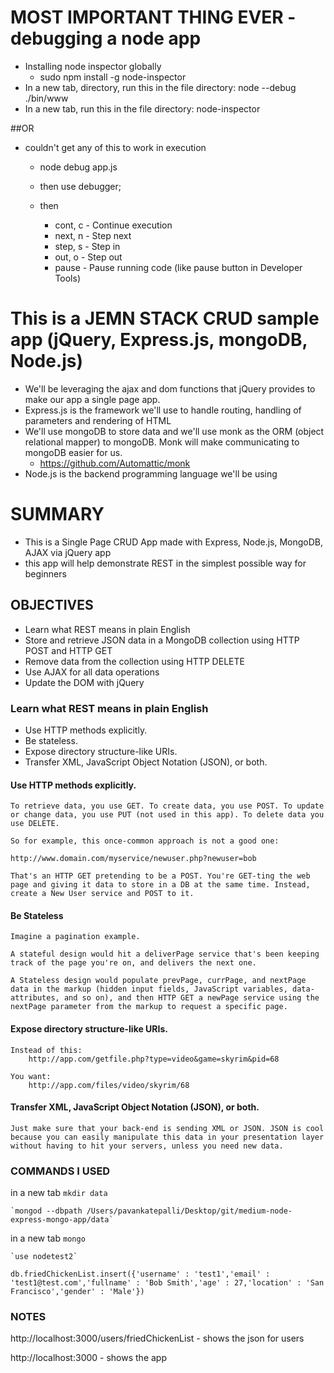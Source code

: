 # MOST IMPORTANT THING EVER - debugging a node app

* Installing node inspector globally
	* sudo npm install -g node-inspector
* In a new tab, directory, run this in the file directory: node --debug ./bin/www
* In a new tab, run this in the file directory: node-inspector

##OR 

* couldn't get any of this to work in execution
	* node debug app.js

	* then use debugger;

	* then 
		* cont, c - Continue execution
		* next, n - Step next
		* step, s - Step in
		* out, o - Step out
		* pause - Pause running code (like pause button in Developer Tools)

# This is a JEMN STACK CRUD sample app (jQuery, Express.js, mongoDB, Node.js)
* We'll be leveraging the ajax and dom functions that jQuery provides to make our app a single page app.
* Express.js is the framework we'll use to handle routing, handling of parameters and rendering of HTML
* We'll use mongoDB to store data and we'll use monk as the ORM (object relational mapper) to mongoDB. Monk will make communicating to mongoDB easier for us.
	* https://github.com/Automattic/monk
* Node.js is the backend programming language we'll be using

# SUMMARY
* This is a Single Page CRUD App made with Express, Node.js, MongoDB, AJAX via jQuery app
* this app will help demonstrate REST in the simplest possible way for beginners

## OBJECTIVES
* Learn what REST means in plain English
* Store and retrieve JSON data in a MongoDB collection using HTTP POST and HTTP GET
* Remove data from the collection using HTTP DELETE
* Use AJAX for all data operations
* Update the DOM with jQuery

### Learn what REST means in plain English

* Use HTTP methods explicitly.
* Be stateless.
* Expose directory structure-like URIs.
* Transfer XML, JavaScript Object Notation (JSON), or both.

#### Use HTTP methods explicitly.
	To retrieve data, you use GET. To create data, you use POST. To update or change data, you use PUT (not used in this app). To delete data you use DELETE.

	So for example, this once-common approach is not a good one:

	http://www.domain.com/myservice/newuser.php?newuser=bob

	That's an HTTP GET pretending to be a POST. You're GET-ting the web page and giving it data to store in a DB at the same time. Instead, create a New User service and POST to it.

#### Be Stateless
	Imagine a pagination example. 

	A stateful design would hit a deliverPage service that's been keeping track of the page you're on, and delivers the next one. 

	A Stateless design would populate prevPage, currPage, and nextPage data in the markup (hidden input fields, JavaScript variables, data- attributes, and so on), and then HTTP GET a newPage service using the nextPage parameter from the markup to request a specific page.

#### Expose directory structure-like URIs.
	Instead of this:
		http://app.com/getfile.php?type=video&game=skyrim&pid=68

	You want:
		http://app.com/files/video/skyrim/68

#### Transfer XML, JavaScript Object Notation (JSON), or both.
	Just make sure that your back-end is sending XML or JSON. JSON is cool because you can easily manipulate this data in your presentation layer without having to hit your servers, unless you need new data.


### COMMANDS I USED

in a new tab
	`mkdir data`

	`mongod --dbpath /Users/pavankatepalli/Desktop/git/medium-node-express-mongo-app/data`

in a new tab
	`mongo`

	`use nodetest2`

	db.friedChickenList.insert({'username' : 'test1','email' : 'test1@test.com','fullname' : 'Bob Smith','age' : 27,'location' : 'San Francisco','gender' : 'Male'})

### NOTES

http://localhost:3000/users/friedChickenList
	- shows the json for users

http://localhost:3000
	- shows the app